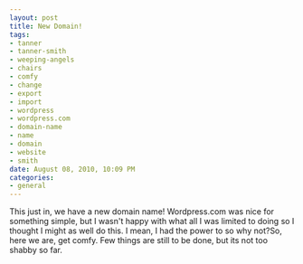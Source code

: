 ```yaml
--- 
layout: post
title: New Domain!
tags: 
- tanner
- tanner-smith
- weeping-angels
- chairs
- comfy
- change
- export
- import
- wordpress
- wordpress.com
- domain-name
- name
- domain
- website
- smith
date: August 08, 2010, 10:09 PM
categories: 
- general
---
```

This just in, we have a new domain name! Wordpress.com was nice for something simple, but I wasn't happy with what all I was limited to doing so I thought I might as well do this. I mean, I had the power to so why not?So, here we are, get comfy. Few things are still to be done, but its not too shabby so far.
